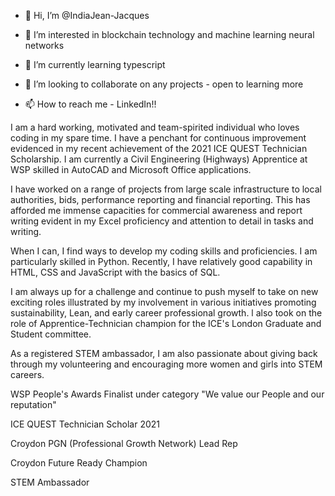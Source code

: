 - 👋 Hi, I’m @IndiaJean-Jacques

- 👀 I’m interested in blockchain technology and machine learning neural networks
- 🌱 I’m currently learning typescript
- 💞️ I’m looking to collaborate on any projects - open to learning more
- 📫 How to reach me - LinkedIn!!

I am a hard working, motivated and team-spirited individual who loves coding in my spare time. I have a penchant for continuous improvement evidenced in my recent achievement of the 2021 ICE QUEST Technician Scholarship. I am currently a Civil Engineering (Highways) Apprentice at WSP skilled in AutoCAD and Microsoft Office applications.

I have worked on a range of projects from large scale infrastructure to local authorities, bids, performance reporting and financial reporting. This has afforded me immense capacities for commercial awareness and report writing evident in my Excel proficiency and attention to detail in tasks and writing.

When I can, I find ways to develop my coding skills and proficiencies. I am particularly skilled in Python. Recently, I have relatively good capability in HTML, CSS and JavaScript with the basics of SQL.

I am always up for a challenge and continue to push myself to take on new exciting roles illustrated by my involvement in various initiatives promoting sustainability, Lean, and early career professional growth. l also took on the role of Apprentice-Technician champion for the ICE's London Graduate and Student committee.

As a registered STEM ambassador, I am also passionate about giving back through my volunteering and encouraging more women and girls into STEM careers.

WSP People's Awards Finalist under category "We value our People and our reputation"

ICE QUEST Technician Scholar 2021

Croydon PGN (Professional Growth Network) Lead Rep

Croydon Future Ready Champion

STEM Ambassador
<!---
IndiaJean-Jacques/IndiaJean-Jacques is a ✨ special ✨ repository because its `README.md` (this file) appears on your GitHub profile.
You can click the Preview link to take a look at your changes.
--->
